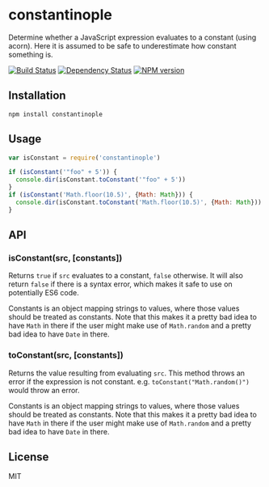 # constantinople

Determine whether a JavaScript expression evaluates to a constant (using acorn).  Here it is assumed to be safe to underestimate how constant something is.

[![Build Status](https://img.shields.io/travis/ForbesLindesay/constantinople/master.svg)](https://travis-ci.org/ForbesLindesay/constantinople)
[![Dependency Status](https://img.shields.io/david/ForbesLindesay/constantinople.svg)](https://david-dm.org/ForbesLindesay/constantinople)
[![NPM version](https://img.shields.io/npm/v/constantinople.svg)](https://www.npmjs.org/package/constantinople)

## Installation

    npm install constantinople

## Usage

```js
var isConstant = require('constantinople')

if (isConstant('"foo" + 5')) {
  console.dir(isConstant.toConstant('"foo" + 5'))
}
if (isConstant('Math.floor(10.5)', {Math: Math})) {
  console.dir(isConstant.toConstant('Math.floor(10.5)', {Math: Math}))
}
```

## API

### isConstant(src, [constants])

Returns `true` if `src` evaluates to a constant, `false` otherwise.  It will also return `false` if there is a syntax error, which makes it safe to use on potentially ES6 code.

Constants is an object mapping strings to values, where those values should be treated as constants.  Note that this makes it a pretty bad idea to have `Math` in there if the user might make use of `Math.random` and a pretty bad idea to have `Date` in there.

### toConstant(src, [constants])

Returns the value resulting from evaluating `src`.  This method throws an error if the expression is not constant.  e.g. `toConstant("Math.random()")` would throw an error.

Constants is an object mapping strings to values, where those values should be treated as constants.  Note that this makes it a pretty bad idea to have `Math` in there if the user might make use of `Math.random` and a pretty bad idea to have `Date` in there.

## License

  MIT
